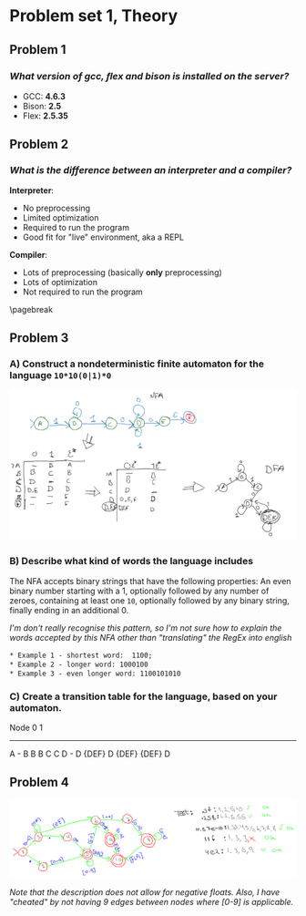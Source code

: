Problem set 1, Theory
=====================


Problem 1
---------
### _What version of gcc, ﬂex and bison is installed on the server?_

* GCC: **4.6.3**
* Bison: **2.5**
* Flex: **2.5.35**


Problem 2
---------
### _What is the difference between an interpreter and a compiler?_

__Interpreter__:

 * No preprocessing
 * Limited optimization
 * Required to run the program
 * Good fit for "live" environment, aka a REPL

__Compiler__:

 * Lots of preprocessing (basically **only** preprocessing)
 * Lots of optimization
 * Not required to run the program

\pagebreak


Problem 3
---------

### A) Construct a nondeterministic finite automaton for the language `10*10(0|1)*0`


![NFA accepting the language `10*10(0|1)*0`](NFA_DFA.png)


### B) Describe what kind of words the language includes

The NFA accepts binary strings that have the following properties:
An even binary number starting with a 1, optionally followed by any number of zeroes, containing at least one `10`, optionally followed by any binary string, finally ending in an additional 0. 

_I'm don't really recognise this pattern, so I'm not sure how to explain the words accepted by this NFA other than "translating" the RegEx into english_

	* Example 1 - shortest word:  1100;
	* Example 2 - longer word: 1000100
	* Example 3 - even longer word: 1100101010


### C) Create a transition table for the language, based on your automaton.

Node   0    1
----  ---  ---
 A     -    B
 B     B    C
 C     D    -
 D    {DEF} D
{DEF} {DEF} D

Problem 4
---------
![DFA accepting the floats as described in the text.](DFA_float.png)

_Note that the description does not allow for negative floats. Also, I have "cheated" by not having 9 edges between nodes where [0-9] is applicable._





